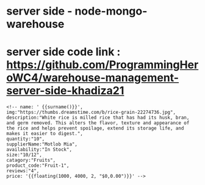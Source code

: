 # server side - node-mongo-warehouse
# server side code link : https://github.com/ProgrammingHeroWC4/warehouse-management-server-side-khadiza21
   
    <!-- name: ' {{surname()}}',
    img:"https://thumbs.dreamstime.com/b/rice-grain-22274736.jpg",
    description:"White rice is milled rice that has had its husk, bran, and germ removed. This alters the flavor, texture and appearance of the rice and helps prevent spoilage, extend its storage life, and makes it easier to digest.",
    quantity:"10",
    supplierName:"Motlob Mia",
    availability:"In Stock",
    size:"10/12",
    catagory:"Fruits",
    product_code:"Fruit-1",
    reviews:"4",
    price: '{{floating(1000, 4000, 2, "$0,0.00")}}' -->